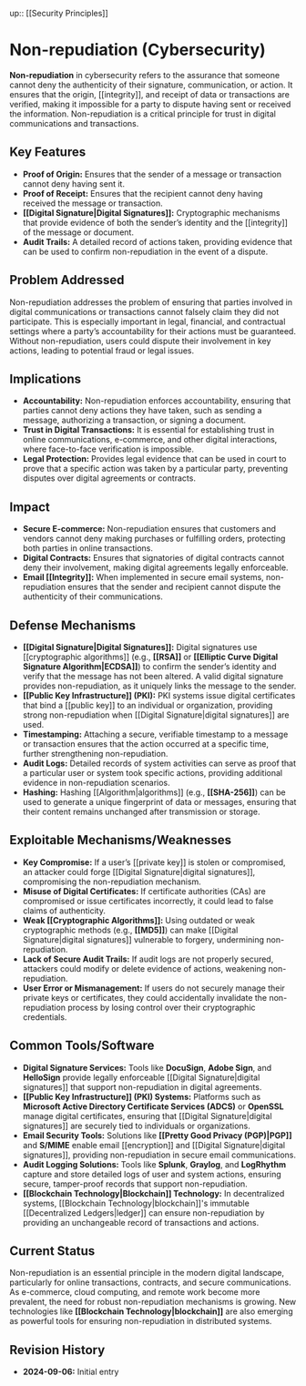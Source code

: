 up:: [[Security Principles]]
# Non-repudiation (Cybersecurity)

**Non-repudiation** in cybersecurity refers to the assurance that someone cannot deny the authenticity of their signature, communication, or action. It ensures that the origin, [[integrity]], and receipt of data or transactions are verified, making it impossible for a party to dispute having sent or received the information. Non-repudiation is a critical principle for trust in digital communications and transactions.

## Key Features

- **Proof of Origin:** Ensures that the sender of a message or transaction cannot deny having sent it.
- **Proof of Receipt:** Ensures that the recipient cannot deny having received the message or transaction.
- **[[Digital Signature|Digital Signatures]]:** Cryptographic mechanisms that provide evidence of both the sender’s identity and the [[integrity]] of the message or document.
- **Audit Trails:** A detailed record of actions taken, providing evidence that can be used to confirm non-repudiation in the event of a dispute.

## Problem Addressed

Non-repudiation addresses the problem of ensuring that parties involved in digital communications or transactions cannot falsely claim they did not participate. This is especially important in legal, financial, and contractual settings where a party’s accountability for their actions must be guaranteed. Without non-repudiation, users could dispute their involvement in key actions, leading to potential fraud or legal issues.

## Implications

- **Accountability:** Non-repudiation enforces accountability, ensuring that parties cannot deny actions they have taken, such as sending a message, authorizing a transaction, or signing a document.
- **Trust in Digital Transactions:** It is essential for establishing trust in online communications, e-commerce, and other digital interactions, where face-to-face verification is impossible.
- **Legal Protection:** Provides legal evidence that can be used in court to prove that a specific action was taken by a particular party, preventing disputes over digital agreements or contracts.

## Impact

- **Secure E-commerce:** Non-repudiation ensures that customers and vendors cannot deny making purchases or fulfilling orders, protecting both parties in online transactions.
- **Digital Contracts:** Ensures that signatories of digital contracts cannot deny their involvement, making digital agreements legally enforceable.
- **Email [[Integrity]]:** When implemented in secure email systems, non-repudiation ensures that the sender and recipient cannot dispute the authenticity of their communications.

## Defense Mechanisms

- **[[Digital Signature|Digital Signatures]]:** Digital signatures use [[cryptographic algorithms]] (e.g., **[[RSA]]** or **[[Elliptic Curve Digital Signature Algorithm|ECDSA]]**) to confirm the sender’s identity and verify that the message has not been altered. A valid digital signature provides non-repudiation, as it uniquely links the message to the sender.
- **[[Public Key Infrastructure]] (PKI):** PKI systems issue digital certificates that bind a [[public key]] to an individual or organization, providing strong non-repudiation when [[Digital Signature|digital signatures]] are used.
- **Timestamping:** Attaching a secure, verifiable timestamp to a message or transaction ensures that the action occurred at a specific time, further strengthening non-repudiation.
- **Audit Logs:** Detailed records of system activities can serve as proof that a particular user or system took specific actions, providing additional evidence in non-repudiation scenarios.
- **Hashing:** Hashing [[Algorithm|algorithms]] (e.g., **[[SHA-256]]**) can be used to generate a unique fingerprint of data or messages, ensuring that their content remains unchanged after transmission or storage.

## Exploitable Mechanisms/Weaknesses

- **Key Compromise:** If a user’s [[private key]] is stolen or compromised, an attacker could forge [[Digital Signature|digital signatures]], compromising the non-repudiation mechanism.
- **Misuse of Digital Certificates:** If certificate authorities (CAs) are compromised or issue certificates incorrectly, it could lead to false claims of authenticity.
- **Weak [[Cryptographic Algorithms]]:** Using outdated or weak cryptographic methods (e.g., **[[MD5]]**) can make [[Digital Signature|digital signatures]] vulnerable to forgery, undermining non-repudiation.
- **Lack of Secure Audit Trails:** If audit logs are not properly secured, attackers could modify or delete evidence of actions, weakening non-repudiation.
- **User Error or Mismanagement:** If users do not securely manage their private keys or certificates, they could accidentally invalidate the non-repudiation process by losing control over their cryptographic credentials.

## Common Tools/Software

- **Digital Signature Services:** Tools like **DocuSign**, **Adobe Sign**, and **HelloSign** provide legally enforceable [[Digital Signature|digital signatures]] that support non-repudiation in digital agreements.
- **[[Public Key Infrastructure]] (PKI) Systems:** Platforms such as **Microsoft Active Directory Certificate Services (ADCS)** or **OpenSSL** manage digital certificates, ensuring that [[Digital Signature|digital signatures]] are securely tied to individuals or organizations.
- **Email Security Tools:** Solutions like **[[Pretty Good Privacy (PGP)|PGP]]** and **S/MIME** enable email [[encryption]] and [[Digital Signature|digital signatures]], providing non-repudiation in secure email communications.
- **Audit Logging Solutions:** Tools like **Splunk**, **Graylog**, and **LogRhythm** capture and store detailed logs of user and system actions, ensuring secure, tamper-proof records that support non-repudiation.
- **[[Blockchain Technology|Blockchain]] Technology:** In decentralized systems, [[Blockchain Technology|blockchain]]'s immutable [[Decentralized Ledgers|ledger]] can ensure non-repudiation by providing an unchangeable record of transactions and actions.

## Current Status

Non-repudiation is an essential principle in the modern digital landscape, particularly for online transactions, contracts, and secure communications. As e-commerce, cloud computing, and remote work become more prevalent, the need for robust non-repudiation mechanisms is growing. New technologies like **[[Blockchain Technology|blockchain]]** are also emerging as powerful tools for ensuring non-repudiation in distributed systems.

## Revision History

- **2024-09-06:** Initial entry